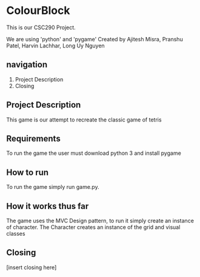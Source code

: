# ColourBlock
This is our CSC290 Project.

We are using 'python' and 'pygame'
Created by Ajitesh Misra, Pranshu Patel, Harvin Lachhar, Long Uy Nguyen

## navigation
<a name="top"></a>
1. Project Description
2. Closing

## Project Description
This game is our attempt to recreate the classic game of tetris

## Requirements
To run the game the user must download python 3 and install pygame

## How to run
To run the game simply run game.py.

## How it works thus far
The game uses the MVC Design pattern, to run it simply create an instance of character. 
The Character creates an instance of the grid <backend> and visual <front end> classes

## Closing
[insert closing here]
